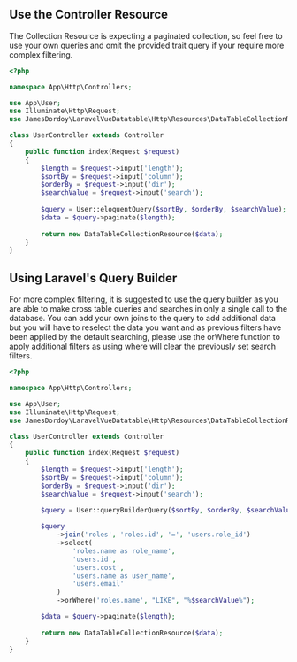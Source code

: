 ## Use the Controller Resource

<p class="wrap-text">
The Collection Resource is expecting a paginated collection, so feel free to use your own queries and omit the provided trait query if your require more complex filtering.
</p>

```php
<?php

namespace App\Http\Controllers;

use App\User;
use Illuminate\Http\Request;
use JamesDordoy\LaravelVueDatatable\Http\Resources\DataTableCollectionResource;

class UserController extends Controller
{
    public function index(Request $request)
    {   
        $length = $request->input('length');
        $sortBy = $request->input('column');
        $orderBy = $request->input('dir');
        $searchValue = $request->input('search');
        
        $query = User::eloquentQuery($sortBy, $orderBy, $searchValue);
        $data = $query->paginate($length);
        
        return new DataTableCollectionResource($data);
    }
}
```

## Using Laravel's Query Builder

<p class="wrap-text">
For more complex filtering, it is suggested to use the query builder as you are able to make cross table queries and searches in only a single call to the database. You can add your own joins to the query to add additional data but you will have to reselect the data you want and as previous filters have been applied by the default searching, please use the orWhere function to apply additional filters as using where will clear the previously set search filters.
</p>

```php
<?php

namespace App\Http\Controllers;

use App\User;
use Illuminate\Http\Request;
use JamesDordoy\LaravelVueDatatable\Http\Resources\DataTableCollectionResource;

class UserController extends Controller
{
    public function index(Request $request)
    {   
        $length = $request->input('length');
        $sortBy = $request->input('column');
        $orderBy = $request->input('dir');
        $searchValue = $request->input('search');
        
        $query = User::queryBuilderQuery($sortBy, $orderBy, $searchValue);

        $query
            ->join('roles', 'roles.id', '=', 'users.role_id')
            ->select(
                'roles.name as role_name',
                'users.id',
                'users.cost',
                'users.name as user_name',
                'users.email'
            )
            ->orWhere('roles.name', "LIKE", "%$searchValue%");

        $data = $query->paginate($length);
        
        return new DataTableCollectionResource($data);
    }
}
```